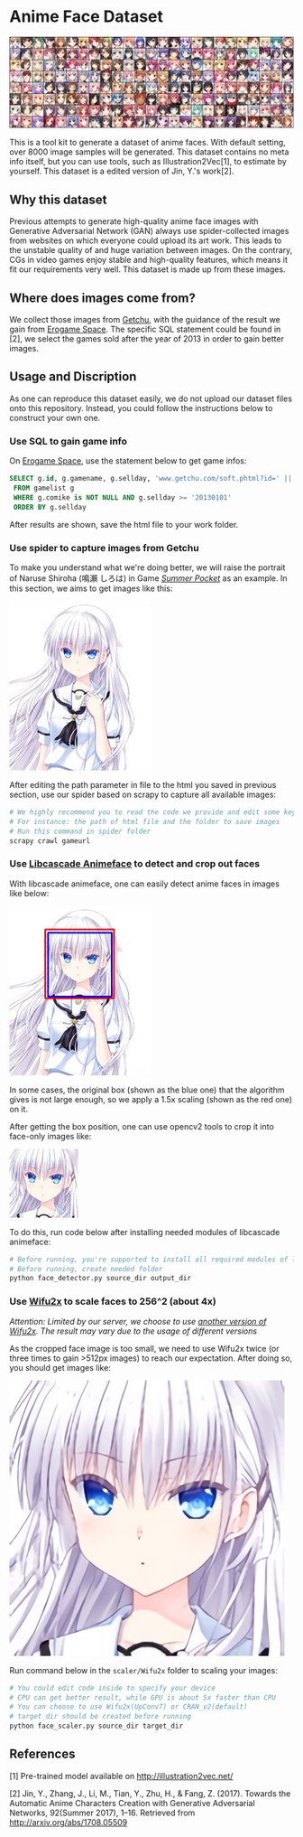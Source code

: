 # Anime Face Dataset

![Sample](assets/preview.png)

This is a tool kit to generate a dataset of anime faces. With default setting, over 8000 image samples will be generated. This dataset contains no meta info itself, but you can use tools, such as Illustration2Vec[1], to estimate by yourself. This dataset is a edited version of Jin, Y.'s work[2].

## Why this dataset

Previous attempts to generate high-quality anime face images with Generative Adversarial Network (GAN) always use spider-collected images from websites on which everyone could upload its art work. This leads to the unstable quality of and huge variation between images. On the contrary, CGs in video games enjoy stable and high-quality features, which means it fit our requirements very well. This dataset is made up from these images.

## Where does images come from?

We collect those images from [Getchu](http://www.getchu.com), with the guidance of the result we gain from [Erogame Space](http://erogamescape.dyndns.org/~ap2/ero/toukei_kaiseki/sql_for_erogamer_form.php). The specific SQL statement could be found in [2], we select the games sold after the year of 2013 in order to gain better images.

## Usage and Discription

As one can reproduce this dataset easily, we do not upload our dataset files onto this repository. Instead, you could follow the instructions below to construct your own one.

### Use SQL to gain game info

On [Erogame Space](http://erogamescape.dyndns.org/~ap2/ero/toukei_kaiseki/sql_for_erogamer_form.php), use the statement below to get game infos:

```SQL
SELECT g.id, g.gamename, g.sellday, 'www.getchu.com/soft.phtml?id=' || g.comike as links
 FROM gamelist g
 WHERE g.comike is NOT NULL AND g.sellday >= '20130101'
 ORDER BY g.sellday
```

After results are shown, save the html file to your work folder.

### Use spider to capture images from Getchu

To make you understand what we're doing better, we will raise the portrait of Naruse Shiroha (鳴瀨 しろは) in Game [*Summer Pocket*](http://www.getchu.com/soft.phtml?id=989183) as an example. In this section, we aims to get images like this:

![](assets/shiroha.jpg)

After editing the path parameter in file to the html you saved in previous section, use our spider based on scrapy to capture all available images:

```bash
# We highly recommend you to read the code we provide and edit some key parameters before using
# For instance: the path of html file and the folder to save images
# Run this command in spider folder
scrapy crawl gameurl
```

### Use [Libcascade Animeface](https://github.com/nagadomi/lbpcascade_animeface) to detect and crop out faces

With libcascade animeface, one can easily detect anime faces in images like below:

![](assets/detected.png)

In some cases, the original box (shown as the blue one) that the algorithm gives is not large enough, so we apply a 1.5x scaling (shown as the red one) on it.

After getting the box position, one can use opencv2 tools to crop it into face-only images like:

![](assets/cropped.png)

To do this, run code below after installing needed modules of libcascade animeface:

```bash
# Before running, you're supported to install all required modules of libcascade animeface
# Before running, create needed folder
python face_detector.py source_dir output_dir
```

### Use [Wifu2x](https://github.com/nagadomi/waifu2x) to scale faces to 256^2 (about 4x)

*Attention: Limited by our server, we choose to use [another version of Wifu2x](https://github.com/yu45020/Waifu2x). The result may vary due to the usage of different versions*

As the cropped face image is too small, we need to use Wifu2x twice (or three times to gain >512px images) to reach our expectation. After doing so, you should get images like:

![](assets/result.png)

Run command below in the `scaler/Wifu2x` folder to scaling your images:

```bash
# You could edit code inside to specify your device
# CPU can get better result, while GPU is about 5x faster than CPU
# You can choose to use Wifu2x(UpConv7) or CRAN_v2(default)
# target_dir should be created before running
python face_scaler.py source_dir target_dir
```

## References

[1] Pre-trained model available on http://illustration2vec.net/

[2] Jin, Y., Zhang, J., Li, M., Tian, Y., Zhu, H., & Fang, Z. (2017). Towards the Automatic Anime Characters Creation with Generative Adversarial Networks, 92(Summer 2017), 1–16. Retrieved from http://arxiv.org/abs/1708.05509